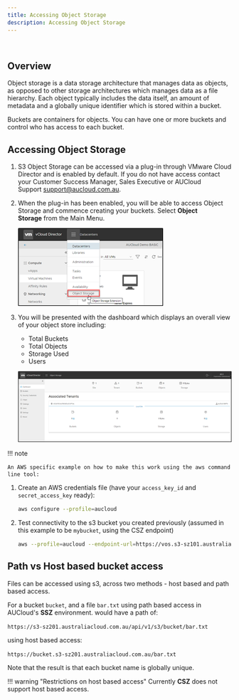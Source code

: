 ```yaml
---
title: Accessing Object Storage
description: Accessing Object Storage
---
```

 
## Overview

Object storage is a data storage architecture that manages data as objects, as opposed to other storage architectures which manages data as a file hierarchy. Each object typically includes the data itself, an amount of metadata and a globally unique identifier which is stored within a bucket.

Buckets are containers for objects. You can have one or more buckets and control who has access to each bucket.

## Accessing Object Storage

1. S3 Object Storage can be accessed via a plug-in through VMware Cloud Director and is enabled by default. If you do not have access contact your Customer Success Manager, Sales Executive or AUCloud Support [support@aucloud.com.au](mailto:support@aucloud.com.au).

2. When the plug-in has been enabled, you will be able to access Object Storage and commence creating your buckets. Select **Object Storage** from the Main Menu.

    ![nav object storage](./assets/nav_object_storage.png)  

3. You will be presented with the dashboard which displays an overall view of your object store including:

    - Total Buckets
    - Total Objects
    - Storage Used
    - Users

    ![associated tenants](./assets/associated_tenants.png)

!!! note

    An AWS specific example on how to make this work using the aws command line tool:

1. Create an AWS credentials file (have your `access_key_id` and `secret_access_key` ready):

    ```bash
    aws configure --profile=aucloud
    ```

1. Test connectivity to the s3 bucket you created previously (assumed in this example to be `mybucket`, using the CSZ endpoint)

    ```bash
    aws --profile=aucloud --endpoint-url=https://vos.s3-sz101.australiacloud.com.au/api/v1/s3 s3 ls s3://mybucket
    ```


## Path vs Host based bucket access
Files can be accessed using s3, across two methods - host based and path based access.

For a bucket `bucket`, and a file `bar.txt` using path based access in AUCloud's **SSZ** environment. would have a path of:

`https://s3-sz201.australiacloud.com.au/api/v1/s3/bucket/bar.txt`

using host based access:

`https://bucket.s3-sz201.australiacloud.com.au/bar.txt`

Note that the result is that each bucket name is globally unique.

!!! warning "Restrictions on host based access"
    Currently **CSZ** does not support host based access.

